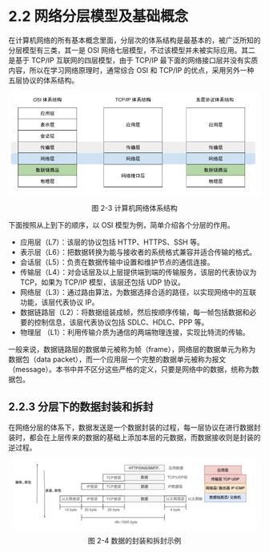 # 2.2 网络分层模型及基础概念

在计算机网络的所有基本概念里面，分层次的体系结构是最基本的，被广泛所知的分层模型有三类，其一是 OSI 网络七层模型，不过该模型并未被实际应用。其二是基于 TCP/IP 互联网的四层模型，由于 TCP/IP 最下面的网络接口层并没有实质内容，所以在学习网络原理时，通常综合 OSI 和 TCP/IP 的优点，采用另外一种五层协议的体系结构。

<div  align="center">
	<img src="../assets/network-model.png" width = "600"  align=center />
	<p>图 2-3 计算机网络体系结构</p>
</div>

下面按照从上到下的顺序，以 OSI 模型为例，简单介绍各个分层的作用。

- 应用层（L7）：该层的协议包括 HTTP、HTTPS、SSH 等。
- 表示层（L6）：把数据转换为能与接收者的系统格式兼容并适合传输的格式。
- 会话层（L5）：负责在数据传输中设置和维护节点的通信连接。
- 传输层（L4）：对会话层及以上层提供端到端的传输服务，该层的代表协议为 TCP，如果为 TCP/IP 模型，该层还包括 UDP 协议。
- 网络层（L3）：通过路由算法，为数据选择合适的路径，以实现网络中的互联功能，该层代表协议 IP。
- 数据链路层（L2）：将数据组装成帧，然后按顺序传输，每一帧包括数据和必要的控制信息，该层代表协议包括 SDLC、HDLC、PPP 等。
- 物理层 （L1）：利用传输介质为通信的两端物理连接，实现比特流的传输。

一般来说，数据链路层的数据单元被称为帧（frame），网络层的数据单元为称为数据包（data packet），而一个应用层一个完整的数据单元被称为报文（message）。本书中并不区分这些严格的定义，只要是网络中的数据，统称为数据包。


## 2.2.3 分层下的数据封装和拆封

在网络分层的体系下，数据发送是一个数据封装的过程，每一层协议在进行数据封装时，都会在上层传来的数据的基础上添加本层的元数据，而数据接收则是封装的逆过程。

<div  align="center">
	<img src="../assets/network-stack.png" width = "650"  align=center />
	<p>图 2-4  数据的封装和拆封示例</p>
</div>
